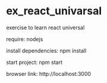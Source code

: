 # ex_react_univarsal
exercise to learn react universal

require: nodejs

install dependencies: npm install

start project: npm start

browser link: http://localhost:3000
